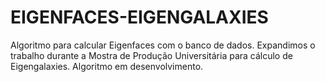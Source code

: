 # EIGENFACES-EIGENGALAXIES
Algoritmo para calcular Eigenfaces com o banco de dados. Expandimos o trabalho durante a Mostra de Produção Universitária para cálculo de Eigengalaxies. Algoritmo em desenvolvimento.
